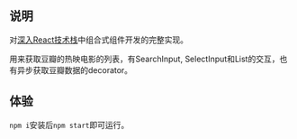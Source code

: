 ## 说明

对[深入React技术栈](https://book.douban.com/subject/26918038/)中组合式组件开发的完整实现。

用来获取豆瓣的热映电影的列表，有SearchInput, SelectInput和List的交互，也有异步获取豆瓣数据的decorator。

## 体验

`npm i`安装后`npm start`即可运行。